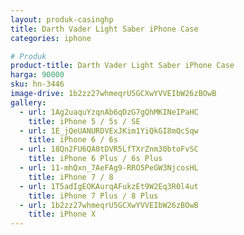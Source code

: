 ```yaml
---
layout: produk-casinghp
title: Darth Vader Light Saber iPhone Case
categories: iphone

# Produk
product-title: Darth Vader Light Saber iPhone Case
harga: 90000
sku: hn-3446
image-drive: 1b2zz27whmeqrU5GCXwYVVEIbW26zBOwB
gallery:
  - url: 1Ag2uaquYzqnAb6qDzG7gQhMKINeIPaHC
    title: iPhone 5 / 5s / SE
  - url: 1E_jQeUANURDVExJKim1YiQkGI8mQcSqw
    title: iPhone 6 / 6s
  - url: 18Qn2FU6QA0tDVR5LfTXrZnm30btoFvSC
    title: iPhone 6 Plus / 6s Plus
  - url: 11-mhQxn_7AeFAg9-RRO5PeGW3NjcosHL
    title: iPhone 7 / 8
  - url: 1T5adIgEOKAurqAFukzEt9W2Eq3R0l4ut
    title: iPhone 7 Plus / 8 Plus
  - url: 1b2zz27whmeqrU5GCXwYVVEIbW26zBOwB
    title: iPhone X
---
```

